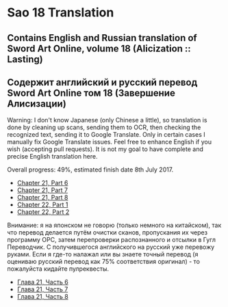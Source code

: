 # Sao 18 Translation
## Contains English and Russian translation of Sword Art Online, volume 18 (Alicization :: Lasting)
## Содержит английский и русский перевод Sword Art Online том 18 (Завершение Алисизации) 

Warning: I don't know Japanese (only Chinese a little), so translation is done by cleaning up scans, sending them to OCR, then checking the recognized text, sending it to Google Translate. Only in certain cases I manually fix Google Translate issues. Feel free to enhance English if you wish (accepting pull requests). It is not my goal to have complete and precise English translation here.

Overall progress: 49%, estimated finish date 8th July 2017.

- [Chapter 21, Part 6](Translate/En/21-06.md)
- [Chapter 21, Part 7](Translate/En/21-07.md)
- [Chapter 21, Part 8](Translate/En/21-08.md)
- [Chapter 22, Part 1](Translate/En/22-01.md) 
- [Chapter 22, Part 2](Translate/En/22-02.md) 

Внимание: я на японском не говорю (только немного на китайском), так что перевод делается путём очистки сканов, пропускания их через программу ОРС, затем перепроверки распознанного и отсылки в Гугл Переводчик. С получившегося английского на русский уже перевожу руками. Если я где-то налажал или вы знаете точный перевод (я оцениваю русский перевод как 75% соответствия оригинал) - то пожалуйста кидайте пулреквесты.

- [Глава 21, Часть 6](Translate/Ru/21-06.md)
- [Глава 21, Часть 7](Translate/Ru/21-07.md)
- [Глава 21, Часть 8](Translate/Ru/21-08.md)
